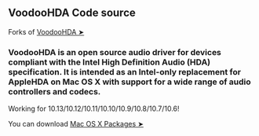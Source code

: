 ## VoodooHDA Code source

Forks of [VoodooHDA ➤ ](https://sourceforge.net/projects/voodoohda/)

### VoodooHDA is an open source audio driver for devices compliant with the Intel High Definition Audio (HDA) specification. It is intended as an Intel-only replacement for AppleHDA on Mac OS X with support for a wide range of audio controllers and codecs.

Working for 10.13/10.12/10.11/10.10/10.9/10.8/10.7/10.6!


You can download [Mac OS X Packages ➤ ](https://github.com/chris1111/VoodooHDA-2.9.0-Clover-V11)
